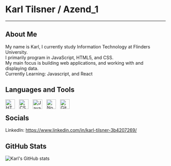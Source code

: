 # Karl Tilsner / Azend_1

---

## About Me
My name is Karl, I currently study Information Technology at Flinders University. </br>
I primarily program in JavaScript, HTML5, and CSS. </br>
My main focus is building web applications, and working with and displaying data.
</br>
Currently Learning: Javascript, and React

## Languages and Tools
<img align="left" alt="HTML" width="30px" style="padding-right:10px;" src="https://cdn.jsdelivr.net/gh/devicons/devicon/icons/html5/html5-plain.svg" />
<img align="left" alt="CSS" width="30px" style="padding-right:10px;" src="https://cdn.jsdelivr.net/gh/devicons/devicon/icons/css3/css3-plain.svg" />
<img align="left" alt="JavaScript" width="30px" style="padding-right:10px;" src="https://cdn.jsdelivr.net/gh/devicons/devicon/icons/javascript/javascript-plain.svg" />
<img align="left" alt="NodeJS" width="30px" style="padding-right:10px;" src="https://cdn.jsdelivr.net/gh/devicons/devicon/icons/nodejs/nodejs-original.svg" />
<img align="left" alt="GitHub" width="30px" style="padding-right:10px;" src="https://cdn.jsdelivr.net/gh/devicons/devicon/icons/github/github-original.svg" />
</br>

## Socials
LinkedIn: https://www.linkedin.com/in/karl-tilsner-3b4207269/

## GitHub Stats
![Karl's GitHub stats](https://github-readme-stats.vercel.app/api?username=karltilsner&show_icons=true&theme=gruvbox)

<!-- ![GitHub Streak](https://streak-stats.demolab.com?user=KarlTilsner&theme=gruvbox&border_radius=4.5) -->


